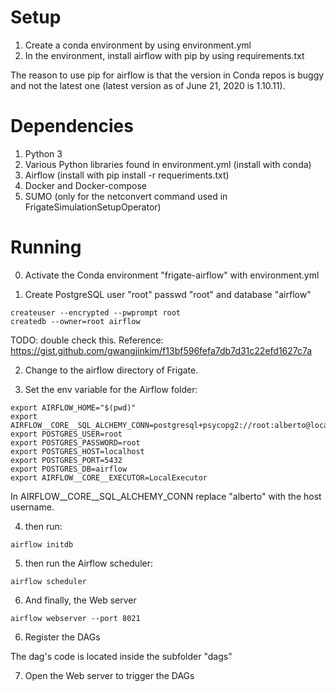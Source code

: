 # Setup

1. Create a conda environment by using environment.yml
2. In the environment, install airflow with pip by using requirements.txt

The reason to use pip for airflow is that the version in Conda repos is buggy and not the latest one (latest version as of June 21, 2020 is 1.10.11).

# Dependencies

1. Python 3 
2. Various Python libraries found in environment.yml (install with conda)
3. Airflow (install with pip install -r requeriments.txt)
4. Docker and Docker-compose
5. SUMO (only for the netconvert command used in FrigateSimulationSetupOperator)

# Running

0. Activate the Conda environment "frigate-airflow" with environment.yml

1. Create PostgreSQL user "root" passwd "root" and database "airflow"

```
createuser --encrypted --pwprompt root
createdb --owner=root airflow
```

TODO: double check this. Reference: https://gist.github.com/gwangjinkim/f13bf596fefa7db7d31c22efd1627c7a

2. Change to the airflow directory of Frigate.

3. Set the env variable for the Airflow folder:

```
export AIRFLOW_HOME="$(pwd)"
export AIRFLOW__CORE__SQL_ALCHEMY_CONN=postgresql+psycopg2://root:alberto@localhost:5432/airflow
export POSTGRES_USER=root
export POSTGRES_PASSWORD=root
export POSTGRES_HOST=localhost
export POSTGRES_PORT=5432
export POSTGRES_DB=airflow
export AIRFLOW__CORE__EXECUTOR=LocalExecutor
```

In AIRFLOW__CORE__SQL_ALCHEMY_CONN replace "alberto" with the host username.

4. then run:

```
airflow initdb
```

5. then run the Airflow scheduler:

```
airflow scheduler
```

6. And finally, the Web server

```
airflow webserver --port 8021
```

6. Register the DAGs

The dag's code is located inside the subfolder "dags"

7. Open the Web server to trigger the DAGs
